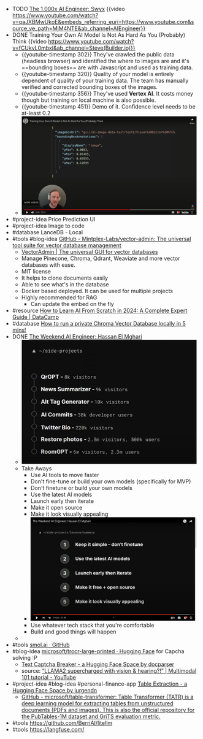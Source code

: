 - TODO [The 1,000x AI Engineer: Swyx](https://www.youtube.com/watch?v=qaJXBMwUkoE)
  {{video https://www.youtube.com/watch?v=qaJXBMwUkoE&embeds_referring_euri=https://www.youtube.com&source_ve_path=MjM4NTE&ab_channel=AIEngineer}}
- DONE Training Your Own AI Model Is Not As Hard As You (Probably) Think
  {{video https://www.youtube.com/watch?v=fCUkvL0mbxI&ab_channel=Steve(Builder.io)}}
	- {{youtube-timestamp 302}} They've crawled the public data (headless browser) and identified the where to images are and it's ==bounding boxes== are with Javascript and used as training data.
	- {{youtube-timestamp 320}} Quality of your model is entirely dependent of quality of your training data. The team has manually verified and corrected bounding boxes of the images.
	- {{youtube-timestamp 356}} They've used **Vertex AI**. It costs money though but training on local machine is also possible.
	- {{youtube-timestamp 451}} Demo of it. Confidence level needs to be at-least 0.2
	- ![2023-12-01 at 20.13.53.png](../assets/2023-12-01_at_20.13.53_1701441847682_0.png)
- #project-idea Price Prediction UI
- #project-idea Image to code
- #database LanceDB - Local
- #tools #blog-idea [GitHub - Mintplex-Labs/vector-admin: The universal tool suite for vector database management](https://github.com/Mintplex-Labs/vector-admin)
	- [VectorAdmin | The universal GUI for vector databases](https://www.youtube.com/watch?v=cW8Eohz6pzs&ab_channel=TimCarambat)
	- Manage Pinecone, Chroma, Qdrant, Weaviate and more vector databases with ease.
	- MIT license
	- It helps to clone documents easily
	- Able to see what's in the database
	- Docker based deployed. It can be used for multiple projects
	- Highly recommended for RAG
		- Can update the embed on the fly
- #resource [How to Learn AI From Scratch in 2024: A Complete Expert Guide | DataCamp](https://www.datacamp.com/blog/how-to-learn-ai)
- #database [How to run a private Chroma Vector Database locally in 5 mins!](https://www.youtube.com/watch?v=61kaK-e3Owc&ab_channel=TimCarambat)
- DONE [The Weekend AI Engineer: Hassan El Mghari](https://www.youtube.com/watch?v=MarPORTD8vo&ab_channel=AIEngineer)
	- ![2023-12-01 at 22.44.10@2x.png](../assets/2023-12-01_at_22.44.10@2x_1701450858233_0.png)
	- Take Aways
		- Use AI tools to move faster
		- Don't fine-tune or build your own models (specifically for MVP)
		- Don't finetune or build your own models
		- Use the latest Al models
		- Launch early then iterate
		- Make it open source
		- Make it look visually appealing
		- ![2023-12-01 at 22.49.37@2x.png](../assets/2023-12-01_at_22.49.37@2x_1701451184509_0.png)
		- Use whatever tech stack that you're comfortable
		- Build and good things will happen
	-
- #tools [smol.ai · GitHub](https://github.com/smol-ai/)
- #blog-idea [microsoft/trocr-large-printed · Hugging Face](https://huggingface.co/microsoft/trocr-large-printed) for Capcha solving :P
	- [Text Captcha Breaker - a Hugging Face Space by docparser](https://huggingface.co/spaces/docparser/Text_Captcha_breaker)
	- source: [“LLAMA2 supercharged with vision & hearing?!” | Multimodal 101 tutorial - YouTube](https://www.youtube.com/watch?v=RxBSmbdJ1I8&ab_channel=AIJason)
- #project-idea #blog-idea #personal-finance-app [Table Extraction - a Hugging Face Space by jurgendn](https://huggingface.co/spaces/jurgendn/table-extraction)
	- [GitHub - microsoft/table-transformer: Table Transformer (TATR) is a deep learning model for extracting tables from unstructured documents (PDFs and images). This is also the official repository for the PubTables-1M dataset and GriTS evaluation metric.](https://github.com/microsoft/table-transformer)
- #tools https://github.com/BerriAI/litellm
- #tools https://langfuse.com/